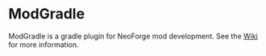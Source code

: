# ModGradle

ModGradle is a gradle plugin for NeoForge mod development. See the [Wiki](moddingx.org/wiki/modgradle) for more information.

